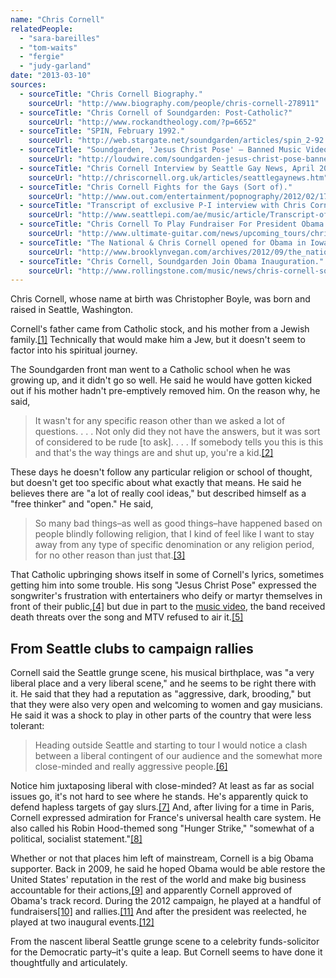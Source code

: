 ```yaml
---
name: "Chris Cornell"
relatedPeople:
  - "sara-bareilles"
  - "tom-waits"
  - "fergie"
  - "judy-garland"
date: "2013-03-10"
sources:
  - sourceTitle: "Chris Cornell Biography."
    sourceUrl: "http://www.biography.com/people/chris-cornell-278911"
  - sourceTitle: "Chris Cornell of Soundgarden: Post-Catholic?"
    sourceUrl: "http://www.rockandtheology.com/?p=6652"
  - sourceTitle: "SPIN, February 1992."
    sourceUrl: "http://web.stargate.net/soundgarden/articles/spin_2-92.shtml"
  - sourceTitle: "Soundgarden, 'Jesus Christ Pose' – Banned Music Videos."
    sourceUrl: "http://loudwire.com/soundgarden-jesus-christ-pose-banned-music-videos/"
  - sourceTitle: "Chris Cornell Interview by Seattle Gay News, April 2009."
    sourceUrl: "http://chriscornell.org.uk/articles/seattlegaynews.htm"
  - sourceTitle: "Chris Cornell Fights for the Gays (Sort of)."
    sourceUrl: "http://www.out.com/entertainment/popnography/2012/02/17/chris-cornell-fights-gays-sort"
  - sourceTitle: "Transcript of exclusive P-I interview with Chris Cornell."
    sourceUrl: "http://www.seattlepi.com/ae/music/article/Transcript-of-exclusive-P-I-interview-with-Chris-1185127.php#page-1"
  - sourceTitle: "Chris Cornell To Play Fundraiser For President Obama."
    sourceUrl: "http://www.ultimate-guitar.com/news/upcoming_tours/chris_cornell_to_play_fundraiser_for_president_obama.html"
  - sourceTitle: "The National & Chris Cornell opened for Obama in Iowa."
    sourceUrl: "http://www.brooklynvegan.com/archives/2012/09/the_national_an_4.html"
  - sourceTitle: "Chris Cornell, Soundgarden Join Obama Inauguration."
    sourceUrl: "http://www.rollingstone.com/music/news/chris-cornell-soundgarden-join-obama-inauguration-20130118"
---
```


Chris Cornell, whose name at birth was Christopher Boyle, was born and raised in Seattle, Washington.

Cornell's father came from Catholic stock, and his mother from a Jewish family.<a class="source-citation" href="#http://www.biography.com/people/chris-cornell-278911" title="Chris Cornell Biography.">[1]</a> Technically that would make him a Jew, but it doesn't seem to factor into his spiritual journey.

The Soundgarden front man went to a Catholic school when he was growing up, and it didn't go so well. He said he would have gotten kicked out if his mother hadn't pre-emptively removed him. On the reason why, he said,

>It wasn't for any specific reason other than we asked a lot of questions. . . . Not only did they not have the answers, but it was sort of considered to be rude [to ask]. . . . If somebody tells you this is this and that's the way things are and shut up, you're a kid.<a class="source-citation" href="#http://www.rockandtheology.com/?p=6652" title="Chris Cornell of Soundgarden: Post-Catholic?">[2]</a>

These days he doesn't follow any particular religion or school of thought, but doesn't get too specific about what exactly that means. He said he believes there are "a lot of really cool ideas," but described himself as a "free thinker" and "open." He said,

>So many bad things–as well as good things–have happened based on people blindly following religion, that I kind of feel like I want to stay away from any type of specific denomination or any religion period, for no other reason than just that.<a class="source-citation" href="#http://www.rockandtheology.com/?p=6652" title="Chris Cornell of Soundgarden: Post-Catholic?">[3]</a>

That Catholic upbringing shows itself in some of Cornell's lyrics, sometimes getting him into some trouble. His song "Jesus Christ Pose" expressed the songwriter's frustration with entertainers who deify or martyr themselves in front of their public,<a class="source-citation" href="#http://web.stargate.net/soundgarden/articles/spin_2-92.shtml" title="SPIN, February 1992.">[4]</a> but due in part to the [music video](http://www.youtube.com/watch?v=14r7y6rM6zA), the band received death threats over the song and MTV refused to air it.<a class="source-citation" href="#http://loudwire.com/soundgarden-jesus-christ-pose-banned-music-videos/" title="Soundgarden, &apos;Jesus Christ Pose&apos; – Banned Music Videos.">[5]</a>

## From Seattle clubs to campaign rallies

Cornell said the Seattle grunge scene, his musical birthplace, was "a very liberal place and a very liberal scene," and he seems to be right there with it. He said that they had a reputation as "aggressive, dark, brooding," but that they were also very open and welcoming to women and gay musicians. He said it was a shock to play in other parts of the country that were less tolerant:

>Heading outside Seattle and starting to tour I would notice a clash between a liberal contingent of our audience and the somewhat more close-minded and really aggressive people.<a class="source-citation" href="#http://chriscornell.org.uk/articles/seattlegaynews.htm" title="Chris Cornell Interview by Seattle Gay News, April 2009.">[6]</a>

Notice him juxtaposing liberal with close-minded? At least as far as social issues go, it's not hard to see where he stands. He's apparently quick to defend hapless targets of gay slurs.<a class="source-citation" href="#http://www.out.com/entertainment/popnography/2012/02/17/chris-cornell-fights-gays-sort" title="Chris Cornell Fights for the Gays (Sort of).">[7]</a> And, after living for a time in Paris, Cornell expressed admiration for France's universal health care system. He also called his Robin Hood-themed song "Hunger Strike," "somewhat of a political, socialist statement."<a class="source-citation" href="#http://www.seattlepi.com/ae/music/article/Transcript-of-exclusive-P-I-interview-with-Chris-1185127.php#page-1" title="Transcript of exclusive P-I interview with Chris Cornell.">[8]</a>

Whether or not that places him left of mainstream, Cornell is a big Obama supporter. Back in 2009, he said he hoped Obama would be able restore the United States' reputation in the rest of the world and make big business accountable for their actions,<a class="source-citation" href="#http://chriscornell.org.uk/articles/seattlegaynews.htm" title="Chris Cornell Interview by Seattle Gay News, April 2009.">[9]</a> and apparently Cornell approved of Obama's track record. During the 2012 campaign, he played at a handful of fundraisers<a class="source-citation" href="#http://www.ultimate-guitar.com/news/upcoming_tours/chris_cornell_to_play_fundraiser_for_president_obama.html" title="Chris Cornell To Play Fundraiser For President Obama.">[10]</a> and rallies.<a class="source-citation" href="#http://www.brooklynvegan.com/archives/2012/09/the_national_an_4.html" title="The National &amp; Chris Cornell opened for Obama in Iowa.">[11]</a> And after the president was reelected, he played at two inaugural events.<a class="source-citation" href="#http://www.rollingstone.com/music/news/chris-cornell-soundgarden-join-obama-inauguration-20130118" title="Chris Cornell, Soundgarden Join Obama Inauguration.">[12]</a>

From the nascent liberal Seattle grunge scene to a celebrity funds-solicitor for the Democratic party–it's quite a leap. But Cornell seems to have done it thoughtfully and articulately.